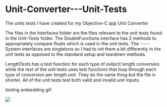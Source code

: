 # Unit-Converter---Unit-Tests
The units tests I have created for my Objective-C app Unit Converter

The files in the Interfaces folder are the files relevant to the unit tests found in the Unit-Tests folder.  The DoubleFunctions interface has 2 methods to appropriately compare floats which is used in the unit tests.  The -----System interfaces are singletons so I had to init them a bit differently in the unit tests as opposed to the standard setup and teardown methods.

LengthTests has a test function for each type of exlipcit length conversion while the rest of the unit tests uses test functions that loop through each type of conversion per length unit.  They do the same thing but the file is shorter.  All of the unit tests test both valid and invalid unit inputs.


testing embedding gif:

![](https://gfycat.com/brilliantlightheartedfruitfly-people-blogs-carl-kruk.gif)
